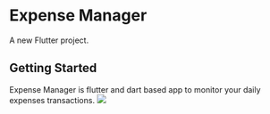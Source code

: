 # Expense Manager

A new Flutter project.

## Getting Started

Expense Manager is flutter and dart based app to monitor your daily expenses transactions.
<img src = "https://user-images.githubusercontent.com/85748557/122705210-e1b87900-d272-11eb-9791-5d64541e5a6e.png"/>
